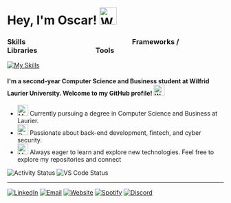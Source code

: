 
 # Hey, I'm Oscar! <img src="https://raw.githubusercontent.com/Tarikul-Islam-Anik/Animated-Fluent-Emojis/master/Emojis/Hand%20gestures/Waving%20Hand.png" alt="Waving Hand" width="40" height="40" />


### Skills&nbsp;&nbsp;&nbsp;&nbsp;&nbsp;&nbsp;&nbsp;&nbsp;&nbsp;&nbsp;&nbsp;&nbsp;&nbsp;&nbsp;&nbsp;&nbsp;&nbsp;&nbsp;&nbsp;&nbsp;&nbsp;&nbsp;&nbsp;&nbsp;&nbsp;&nbsp;&nbsp;&nbsp;&nbsp;&nbsp;&nbsp;&nbsp;&nbsp;&nbsp;&nbsp;&nbsp;&nbsp;&nbsp;&nbsp;&nbsp;&nbsp;&nbsp;&nbsp;&nbsp;&nbsp;&nbsp;&nbsp;&nbsp;&nbsp;&nbsp;&nbsp;&nbsp;&nbsp;&nbsp;&nbsp;&nbsp;&nbsp;&nbsp;&nbsp;&nbsp;&nbsp;&nbsp;&nbsp;&nbsp;Frameworks / Libraries&nbsp;&nbsp;&nbsp;&nbsp;&nbsp;&nbsp;&nbsp;&nbsp;&nbsp;&nbsp;&nbsp;&nbsp;&nbsp;&nbsp;&nbsp;&nbsp;&nbsp;&nbsp;&nbsp;&nbsp;&nbsp;&nbsp;&nbsp;&nbsp;&nbsp;&nbsp;&nbsp;&nbsp;&nbsp;&nbsp;&nbsp;&nbsp;&nbsp;&nbsp;&nbsp;Tools


[![My Skills](https://skillicons.dev/icons?i=js,html,css,python,java,cs,,git,selenium,nodejs,react,graphql,aws,,eclipse,autocad,kali,godot&perline=24)](http://oscarsaul.ca/)


#### I'm a second-year Computer Science and Business student at Wilfrid Laurier University. Welcome to my GitHub profile! <img src="https://raw.githubusercontent.com/Tarikul-Islam-Anik/Animated-Fluent-Emojis/master/Emojis/Hand%20gestures/Waving%20Hand.png" alt="Waving Hand" width="25" height="25" />

- <img src="https://raw.githubusercontent.com/Tarikul-Islam-Anik/Animated-Fluent-Emojis/master/Emojis/People/Man%20Student.png" alt="Man Student" width="25" height="25" /> Currently pursuing a degree in Computer Science and Business at Laurier.
- <img src="https://raw.githubusercontent.com/Tarikul-Islam-Anik/Animated-Fluent-Emojis/master/Emojis/People/Detective.png" alt="Detective" width="25" height="25" /> Passionate about back-end development, fintech, and cyber security.
- <img src="https://raw.githubusercontent.com/Tarikul-Islam-Anik/Animated-Fluent-Emojis/master/Emojis/People/Man%20Technologist.png" alt="Man Technologist" width="25" height="25" /> Always eager to learn and explore new technologies.
Feel free to explore my repositories and connect

![Activity Status](https://img.shields.io/static/v1?label=Activity&message=Active&color=brightgreen)
![VS Code Status](https://img.shields.io/static/v1?label=VSCode&message=Inactive&color=lightgrey)

---


[![LinkedIn](https://img.shields.io/badge/LinkedIn-0077B5?style=for-the-badge&logo=linkedin&logoColor=white)](https://www.linkedin.com/in/oscar-saul-96a3b7223/)
[![Email](https://img.shields.io/badge/Email-D14836?style=for-the-badge&logo=gmail&logoColor=white)](mailto:oscarsaul.mmv@gmail.com)
[![Website](https://img.shields.io/badge/oscarsaul.ca-3b5998?style=for-the-badge&logo=google-chrome&logoColor=white)](http://oscarsaul.ca/)
[![Spotify](https://img.shields.io/badge/Spotify-1ED760?&style=for-the-badge&logo=spotify&logoColor=white)](https://open.spotify.com/user/oscarsaul247)
[![Discord](https://img.shields.io/badge/Discord-a1une-7289DA?style=for-the-badge&logo=discord&logoColor=white)](http://discordapp.com/users/748901094650019971)

